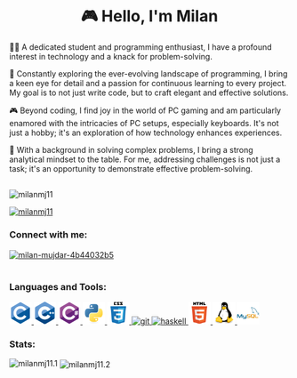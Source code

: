 <h1 align="center">🎮 Hello, I'm Milan </h1>
<p align="center">

👨‍💻 A dedicated student and programming enthusiast, I have a profound interest in technology and a knack for problem-solving. 

🚀 Constantly exploring the ever-evolving landscape of programming, I bring a keen eye for detail and a passion for continuous learning to every project. My goal is to not just write code, but to craft elegant and effective solutions.

🎮 Beyond coding, I find joy in the world of PC gaming and am particularly enamored with the intricacies of PC setups, especially keyboards. It's not just a hobby; it's an exploration of how technology enhances experiences. 

👾 With a background in solving complex problems, I bring a strong analytical mindset to the table. For me, addressing challenges is not just a task; it's an opportunity to demonstrate effective problem-solving.
</p>

##

<p align="left"> <img src="https://komarev.com/ghpvc/?username=milanmj11&label=Profile%20views&color=0e75b6&style=flat" alt="milanmj11" /> </p>

<p align="left"> <a href="https://github.com/ryo-ma/github-profile-trophy"><img src="https://github-profile-trophy.vercel.app/?username=milanmj11" alt="milanmj11" /></a> </p>

<h3 align="left">Connect with me:</h3>
<p align="left">
<a href="https://linkedin.com/in/milan-mujdar-4b44032b5" target="blank"><img align="center" src="https://raw.githubusercontent.com/rahuldkjain/github-profile-readme-generator/master/src/images/icons/Social/linked-in-alt.svg" alt="milan-mujdar-4b44032b5" height="30" width="40" /></a>
</p>

#

<h3 align="left">Languages and Tools:</h3>
<p align="left"> <a href="https://www.cprogramming.com/" target="_blank" rel="noreferrer"> <img src="https://raw.githubusercontent.com/devicons/devicon/master/icons/c/c-original.svg" alt="c" width="40" height="40" /> </a> <a href="https://www.w3schools.com/cpp/" target="_blank" rel="noreferrer"> <img src="https://raw.githubusercontent.com/devicons/devicon/master/icons/cplusplus/cplusplus-original.svg" alt="cplusplus" width="40" height="40"/> </a> <a href="https://www.w3schools.com/cs/" target="_blank" rel="noreferrer"> <img src="https://raw.githubusercontent.com/devicons/devicon/master/icons/csharp/csharp-original.svg" alt="csharp" width="40" height="40"/> </a>  <a href="https://www.python.org" target="_blank" rel="noreferrer"> <img src="https://raw.githubusercontent.com/devicons/devicon/master/icons/python/python-original.svg" alt="python" width="40" height="40"/> </a> <a href="https://www.w3schools.com/css/" target="_blank" rel="noreferrer"> <img src="https://raw.githubusercontent.com/devicons/devicon/master/icons/css3/css3-original-wordmark.svg" alt="css3" width="40" height="40"/> </a> <a href="https://git-scm.com/" target="_blank" rel="noreferrer"> <img src="https://www.vectorlogo.zone/logos/git-scm/git-scm-icon.svg" alt="git" width="40" height="40"/> </a> <a href="https://www.haskell.org/" target="_blank" rel="noreferrer"> <img src="https://upload.wikimedia.org/wikipedia/commons/1/1c/Haskell-Logo.svg" alt="haskell" width="40" height="40"/> </a> <a href="https://www.w3.org/html/" target="_blank" rel="noreferrer"> <img src="https://raw.githubusercontent.com/devicons/devicon/master/icons/html5/html5-original-wordmark.svg" alt="html5" width="40" height="40"/> </a> <a href="https://www.linux.org/" target="_blank" rel="noreferrer"> <img src="https://raw.githubusercontent.com/devicons/devicon/master/icons/linux/linux-original.svg" alt="linux" width="40" height="40"/> </a> <a href="https://www.mysql.com/" target="_blank" rel="noreferrer"> <img src="https://raw.githubusercontent.com/devicons/devicon/master/icons/mysql/mysql-original-wordmark.svg" alt="mysql" width="40" height="40"/> </a> </p>


<h3 align="left"> Stats: </h3>
<p><img align="left" src="https://github-readme-stats.vercel.app/api/top-langs?username=milanmj11&show_icons=true&locale=en&layout=compact" alt="milanmj11.1"  /></p>

<p>&nbsp;<img align="center" src="https://github-readme-stats.vercel.app/api?username=milanmj11&show_icons=true&locale=en" alt="milanmj11.2" /></p>
